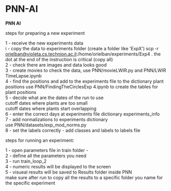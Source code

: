 # PNN-AI


**PNN AI**

steps for preparing a new experiment

1 - receive the new experiments data<br>
    i - copy the data to experiments folder (create a folder like 'ExpX')
     scp -r orielban@violeta.cs.technion.ac.il:/home/orielban/experiments/Exp4 .
     the dot at the end of the instruction is critical (copy all)<br>
2 - check there are images and data looks good<br>
3 - create movies to check the data, use PNN/movieLWIR.py and PNN/LWIR TimeLapse.ipynb<br>
4 - find the positions and add to the experiments file to the dictionary plant positions
    use PNN/FindingTheCirclesExp 4.ipynb to create the tables for plant positions<br>
5 - decide what are the dates of the run to use<br>
    cutoff dates where plants are too small<br>
    cutoff dates where plants start overlapping<br>
6 - enter the correct days at experiments file dictionary experiments_info<br>
7 - add normalizations to experiments dictionary<br>
    use PNN/datasets/exp_mod_norms.py<br>
8 - set the labels correctly - add classes and labels to labels file<br>

steps for running an experiment:

1 - open parameters file in train folder - <br>
2 - define all the parameters you need<br>
3 - run train_loop_2<br>
4 - numeric results will be displayed to the screen<br>
5 - visueal results will be saved to Results folder inside PNN<br>
    make sure after run to copy all the results to a specific folder you name for the specific experiment<br>




